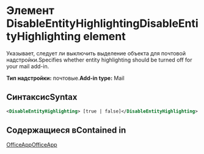# <a name="disableentityhighlighting-element"></a><span data-ttu-id="c4ead-101">Элемент DisableEntityHighlighting</span><span class="sxs-lookup"><span data-stu-id="c4ead-101">DisableEntityHighlighting element</span></span>

<span data-ttu-id="c4ead-102">Указывает, следует ли выключить выделение объекта для почтовой надстройки.</span><span class="sxs-lookup"><span data-stu-id="c4ead-102">Specifies whether entity highlighting should be turned off for your mail add-in.</span></span>

<span data-ttu-id="c4ead-103">**Тип надстройки:** почтовые.</span><span class="sxs-lookup"><span data-stu-id="c4ead-103">**Add-in type:** Mail</span></span>

## <a name="syntax"></a><span data-ttu-id="c4ead-104">Синтаксис</span><span class="sxs-lookup"><span data-stu-id="c4ead-104">Syntax</span></span>

```XML
<DisableEntityHighlighting> [true | false]</DisableEntityHighlighting>
```

## <a name="contained-in"></a><span data-ttu-id="c4ead-105">Содержащиеся в</span><span class="sxs-lookup"><span data-stu-id="c4ead-105">Contained in</span></span>

[<span data-ttu-id="c4ead-106">OfficeApp</span><span class="sxs-lookup"><span data-stu-id="c4ead-106">OfficeApp</span></span>](officeapp.md)

